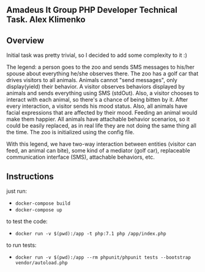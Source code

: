 ## Amadeus It Group PHP Developer Technical Task. Alex Klimenko

## Overview

Initial task was pretty trivial, so I decided to add some complexity to it :)

The legend: a person goes to the zoo and sends SMS messages to his/her spouse about
everything he/she observes there. The zoo has a golf car that drives visitors to
all animals. Animals cannot "send messages", only display(yield) their behavior. 
A visitor observes behaviors displayed by animals and sends everything using SMS (stdOut).
Also, a visitor chooses to interact with each animal, so there's a chance of
being bitten by it. After every interaction, a visitor sends his mood status. 
Also, all animals have facial expressions that are affected by their mood. 
Feeding an animal would make them happier. All animals have attachable behavior scenarios, 
so it could be easily replaced, as in real life they are not doing the same thing all the time. The zoo is initialized using the config file.
  
With this legend, we have two-way interaction between entities (visitor can feed, 
an animal can bite), some kind of a mediator (golf car), replaceable communication
interface (SMS), attachable behaviors, etc.

## Instructions

just run:

* `docker-compose build`
* `docker-compose up`

to test the code:

* `docker run -v $(pwd):/app -t php:7.1 php /app/index.php`

to run tests:

* `docker run -v $(pwd):/app --rm phpunit/phpunit tests --bootstrap vendor/autoload.php`